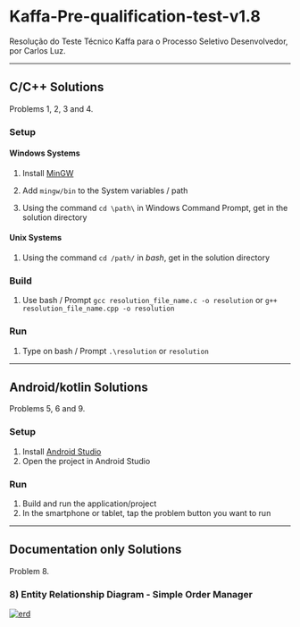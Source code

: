 # Kaffa-Pre-qualification-test-v1.8

Resolução do Teste Técnico Kaffa para o Processo Seletivo Desenvolvedor, por Carlos Luz.

------------

## C/C++ Solutions

Problems 1, 2, 3 and 4.

### Setup

#### Windows Systems

1. Install [MinGW](https://sourceforge.net/projects/mingw/)

2. Add `mingw/bin` to the System variables / path

3. Using the command `cd \path\` in Windows Command Prompt, get in the solution directory 


#### Unix Systems

1. Using the command `cd /path/` in _bash_, get in the solution directory

### Build

1. Use bash / Prompt
`gcc resolution_file_name.c -o resolution`
or
`g++ resolution_file_name.cpp -o resolution`

### Run

1. Type on bash / Prompt
`.\resolution`
or
`resolution`

------------


## Android/kotlin Solutions

Problems 5, 6 and 9.

### Setup

1. Install [Android Studio](https://developer.android.com/studio/install)
2. Open the project in Android Studio

### Run

1. Build and run the application/project
2. In the smartphone or tablet, tap the problem button you want to run

------------

## Documentation only Solutions

Problem 8.

### 8) Entity Relationship Diagram - Simple Order Manager
[![erd](https://i.ibb.co/Sy24ZsZ/erd.png "erd")](https://i.ibb.co/Sy24ZsZ/erd.png "erd")


